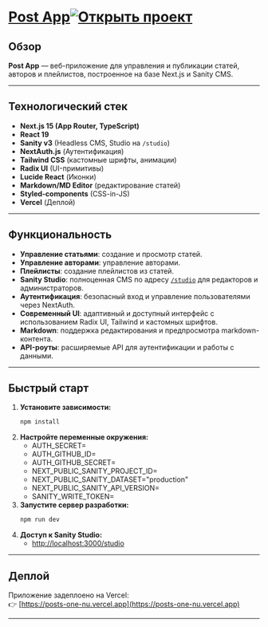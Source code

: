# [Post App](https://posts-one-nu.vercel.app)[![Открыть проект](https://img.shields.io/badge/View%20Live-Online-brightgreen?style=for-the-badge&logo=vercel)](https://posts-one-nu.vercel.app/)

## Обзор

**Post App** — веб-приложение для управления и публикации статей, авторов и плейлистов, построенное на базе Next.js и Sanity CMS.

---

## Технологический стек

- **Next.js 15 (App Router, TypeScript)**
- **React 19**
- **Sanity v3** (Headless CMS, Studio на `/studio`)
- **NextAuth.js** (Аутентификация)
- **Tailwind CSS** (кастомные шрифты, анимации)
- **Radix UI** (UI-примитивы)
- **Lucide React** (Иконки)
- **Markdown/MD Editor** (редактирование статей)
- **Styled-components** (CSS-in-JS)
- **Vercel** (Деплой)

---

## Функциональность

- **Управление статьями**: создание и просмотр статей.
- **Управление авторами**: управление авторами.
- **Плейлисты**: создание плейлистов из статей.
- **Sanity Studio**: полноценная CMS по адресу [`/studio`](https://posts-one-nu.vercel.app/studio) для редакторов и администраторов.
- **Аутентификация**: безопасный вход и управление пользователями через NextAuth.
- **Современный UI**: адаптивный и доступный интерфейс с использованием Radix UI, Tailwind и кастомных шрифтов.
- **Markdown**: поддержка редактирования и предпросмотра markdown-контента.
- **API-роуты**: расширяемые API для аутентификации и работы с данными.

---

## Быстрый старт

1. **Установите зависимости:**
   ```bash
   npm install
   ```
2. **Настройте переменные окружения:**
   - AUTH_SECRET=
   - AUTH_GITHUB_ID=
   - AUTH_GITHUB_SECRET=
   - NEXT_PUBLIC_SANITY_PROJECT_ID=
   - NEXT_PUBLIC_SANITY_DATASET="production"
   - NEXT_PUBLIC_SANITY_API_VERSION=
   - SANITY_WRITE_TOKEN=
3. **Запустите сервер разработки:**
   ```bash
   npm run dev
   ```
4. **Доступ к Sanity Studio:**
   - [http://localhost:3000/studio](http://localhost:3000/studio)

---

## Деплой

Приложение задеплоено на Vercel:  
👉 [https://posts-one-nu.vercel.app](https://posts-one-nu.vercel.app)

---
